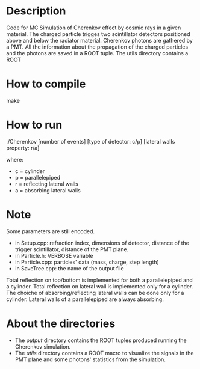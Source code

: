 # Description
Code for MC Simulation of Cherenkov effect by cosmic rays in a given material. The charged particle trigges two scintillator detectors positioned above and below the radiator material. Cherenkov photons are gathered by a PMT.
All the information about the propagation of the charged particles and the photons are saved in a ROOT tuple. The utils directory contains a ROOT 

# How to compile
make

# How to run
./Cherenkov [number of events] [type of detector: c/p] [lateral walls property: r/a]

where:
* c = cylinder
* p = parallelepiped
* r = reflecting lateral walls
* a = absorbing lateral walls

# Note
Some parameters are still encoded.
* in Setup.cpp: refraction index, dimensions of detector, distance of the trigger scintillator, distance of the PMT plane.
* in Particle.h: VERBOSE variable
* in Particle.cpp: particles' data (mass, charge, step length)
* in SaveTree.cpp: the name of the output file

Total reflection on top/bottom is implemented for both a parallelepiped and a cylinder.
Total reflection on lateral wall is implemented only for a cylinder.
The choiche of absorbing/reflecting lateral walls can be done only for a cylinder. Lateral walls of a parallelepiped are always absorbing.

# About the directories
* The *output* directory contains the ROOT tuples produced running the Cherenkov simulation.
* The *utils* directory contains a ROOT macro to visualize the signals in the PMT plane and some photons' statistics from the simulation.
